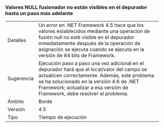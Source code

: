 ### <a name="null-coalescer-values-are-not-visible-in-debugger-until-one-step-later"></a>Valores NULL fusionador no están visibles en el depurador hasta un paso más adelante

|   |   |
|---|---|
|Detalles|Un error en .NET Framework 4.5 hace que los valores establecidos mediante una operación de fusión null no esté visible en el depurador inmediatamente después de la operación de asignación se ejecuta cuando se ejecuta en la versión de 64 bits de Framework.|
|Sugerencia|Ejecución paso a paso una vez adicional en el depurador hará que el local/valor del campo se actualicen correctamente. Además, este problema se ha solucionado en la versión 4.6 de .NET Framework; actualizar a esa versión de Framework, debe resolver el problema.|
|Ámbito|Borde|
|Versión|4.5|
|Tipo|Tiempo de ejecución|

